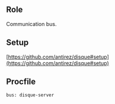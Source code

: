 ## Role

Communication bus.


## Setup

[https://github.com/antirez/disque#setup](https://github.com/antirez/disque#setup)

## Procfile

```
bus: disque-server
```
